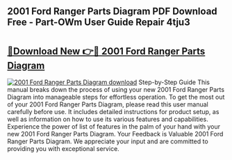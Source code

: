 ## 2001 Ford Ranger Parts Diagram PDF Download Free - Part-OWm User Guide Repair 4tju3

# <h2><a href="http://dfswt09.blite.top/?on=2001+Ford+Ranger+Parts+Diagram">🔗Download New 👉🔴 2001 Ford Ranger Parts Diagram</a></h2>

[![2001 Ford Ranger Parts Diagram download](https://i.imgur.com/lujVjoI.png)](http://dfswt09.blite.top/?on=2001+Ford+Ranger+Parts+Diagram)
Step-by-Step Guide This manual breaks down the process of using your new 2001 Ford Ranger Parts Diagram into manageable steps for effortless operation. To get the most out of your 2001 Ford Ranger Parts Diagram, please read this user manual carefully before use. It includes detailed instructions for product setup, as well as information on how to use its various features and capabilities. Experience the power of list of features in the palm of your hand with your new 2001 Ford Ranger Parts Diagram. Your Feedback is Valuable 2001 Ford Ranger Parts Diagram. We appreciate your input and are committed to providing you with exceptional service.
